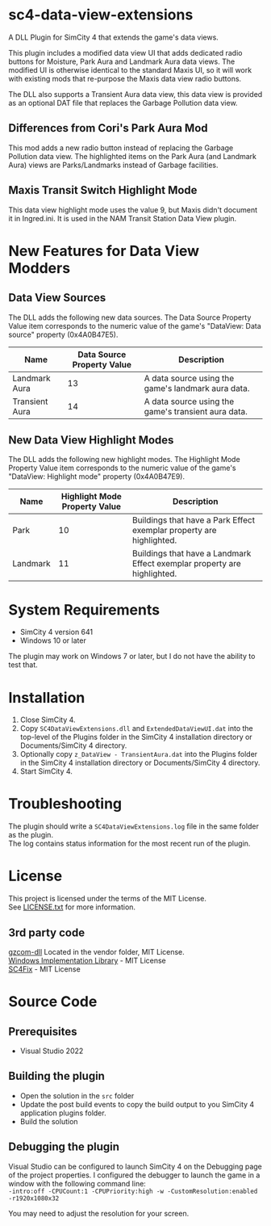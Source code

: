 # sc4-data-view-extensions

A DLL Plugin for SimCity 4 that extends the game's data views.

This plugin includes a modified data view UI that adds dedicated radio buttons
for Moisture, Park Aura and Landmark Aura data views.
The modified UI is otherwise identical to the standard Maxis UI, so it will work with
existing mods that re-purpose the Maxis data view radio buttons.

The DLL also supports a Transient Aura data view, this data view is provided as an
optional DAT file that replaces the Garbage Pollution data view.

## Differences from Cori's Park Aura Mod

This mod adds a new radio button instead of replacing the Garbage Pollution data view.
The highlighted items on the Park Aura (and Landmark Aura) views are Parks/Landmarks
instead of Garbage facilities.

## Maxis Transit Switch Highlight Mode

This data view highlight mode uses the value 9, but Maxis didn't document it in Ingred.ini.
It is used in the NAM Transit Station Data View plugin.

# New Features for Data View Modders

## Data View Sources

The DLL adds the following new data sources. The Data Source Property Value item corresponds
to the numeric value of the game's "DataView: Data source" property (0x4A0B47E5).

| Name | Data Source Property Value | Description |
|------|----------------------------|-------------|
| Landmark Aura | 13 | A data source using the game's landmark aura data. |
| Transient Aura | 14 | A data source using the game's transient aura data. |

## New Data View Highlight Modes

The DLL adds the following new highlight modes. The Highlight Mode Property Value item corresponds
to the numeric value of the game's "DataView: Highlight mode" property (0x4A0B47E9).

| Name | Highlight Mode Property Value | Description |
|------|-------------------------------|-------------|
| Park | 10 | Buildings that have a Park Effect exemplar property are highlighted. |
| Landmark | 11 | Buildings that have a Landmark Effect exemplar property are highlighted. |

# System Requirements

* SimCity 4 version 641
* Windows 10 or later

The plugin may work on Windows 7 or later, but I do not have the ability to test that.

# Installation

1. Close SimCity 4.
2. Copy `SC4DataViewExtensions.dll` and `ExtendedDataViewUI.dat` into the top-level of the Plugins folder in the SimCity 4 installation directory or Documents/SimCity 4 directory.
3. Optionally copy `z_DataView - TransientAura.dat` into the Plugins folder in the SimCity 4 installation directory or Documents/SimCity 4 directory.
4. Start SimCity 4.

# Troubleshooting

The plugin should write a `SC4DataViewExtensions.log` file in the same folder as the plugin.    
The log contains status information for the most recent run of the plugin.

# License

This project is licensed under the terms of the MIT License.    
See [LICENSE.txt](LICENSE.txt) for more information.

## 3rd party code

[gzcom-dll](https://github.com/nsgomez/gzcom-dll/tree/master) Located in the vendor folder, MIT License.    
[Windows Implementation Library](https://github.com/microsoft/wil) - MIT License    
[SC4Fix](https://github.com/nsgomez/sc4fix) - MIT License    

# Source Code

## Prerequisites

* Visual Studio 2022

## Building the plugin

* Open the solution in the `src` folder
* Update the post build events to copy the build output to you SimCity 4 application plugins folder.
* Build the solution

## Debugging the plugin

Visual Studio can be configured to launch SimCity 4 on the Debugging page of the project properties.
I configured the debugger to launch the game in a window with the following command line:    
`-intro:off -CPUCount:1 -CPUPriority:high -w -CustomResolution:enabled -r1920x1080x32`

You may need to adjust the resolution for your screen.
